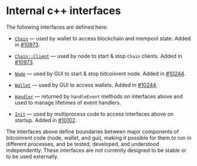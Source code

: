 # Internal c++ interfaces

The following interfaces are defined here:

* [`Chain`](chain.h) — used by wallet to access blockchain and mempool state. Added in [#10973](https://github.com/bitcoinrent/bitcoinrent/pull/10973).

* [`Chain::Client`](chain.h) — used by node to start & stop `Chain` clients. Added in [#10973](https://github.com/bitcoinrent/bitcoinrent/pull/10973).

* [`Node`](node.h) — used by GUI to start & stop bitcoinrent node. Added in [#10244](https://github.com/bitcoinrent/bitcoinrent/pull/10244).

* [`Wallet`](wallet.h) — used by GUI to access wallets. Added in [#10244](https://github.com/bitcoinrent/bitcoinrent/pull/10244).

* [`Handler`](handler.h) — returned by `handleEvent` methods on interfaces above and used to manage lifetimes of event handlers.

* [`Init`](init.h) — used by multiprocess code to access interfaces above on startup. Added in [#10102](https://github.com/bitcoinrent/bitcoinrent/pull/10102).

The interfaces above define boundaries between major components of bitcoinrent code (node, wallet, and gui), making it possible for them to run in different processes, and be tested, developed, and understood independently. These interfaces are not currently designed to be stable or to be used externally.
